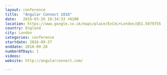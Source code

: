 ```yaml
---
layout: conference
title:  "Angular Connect 2016"
date:   2016-03-26 19:34:33 +0100
location: https://www.google.co.uk/maps/place/ExCeL+London/@51.5079755,0.0333534,19
country: England
city: London
categories: conference
startdate: 2016-09-27
enddate: 2016-09-28
numberOfDays: 1
videos:
website: http://angularconnect.com/

---
```

